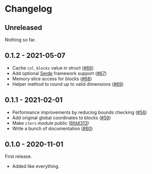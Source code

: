 
# Changelog

## Unreleased

Nothing so far.

## 0.1.2 - 2021-05-07

- Cache `col_blocks` value in struct ([#66])
- Add optional [Serde][serde] framework support ([#67])
- Memory slice access for blocks ([#68])
- Helper method to round up to valid dimensions ([#69])

[#66]: https://github.com/gunvirranu/block-grid/pull/66
[serde]: https://crates.io/crates/serde
[#67]: https://github.com/gunvirranu/block-grid/pull/67
[#68]: https://github.com/gunvirranu/block-grid/pull/68
[#69]: https://github.com/gunvirranu/block-grid/pull/69

## 0.1.1 - 2021-02-01

- Performance improvements by reducing bounds checking ([#56])
- Add original global coordinates to blocks ([#59])
- Make `iters` module public ([6fd4313])
- Write a bunch of documentation ([#60])

[#56]: https://github.com/gunvirranu/block-grid/pull/56
[#59]: https://github.com/gunvirranu/block-grid/pull/59
[6fd4313]: https://github.com/gunvirranu/block-grid/commit/6fd431394ffa94ea50fee58f9610cc3e5aa04280
[#60]: https://github.com/gunvirranu/block-grid/pull/60

## 0.1.0 - 2020-11-01

First release.

- Added like everything.

